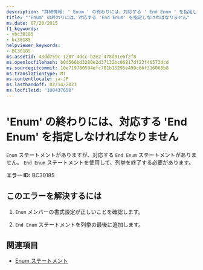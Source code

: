 ```yaml
---
description: "詳細情報: ' Enum ' の終わりには、対応する ' End Enum ' を指定しなければなりません"
title: "'Enum' の終わりには、対応する 'End Enum' を指定しなければなりません"
ms.date: 07/20/2015
f1_keywords:
- vbc30185
- bc30185
helpviewer_keywords:
- BC30185
ms.assetid: 43dd759c-1207-4dcc-b2e2-478d91e6f2f8
ms.openlocfilehash: b0d566bd3280e2d37132bc06817df23f46573dcd
ms.sourcegitcommit: 10e719780594efc781b15295e499c66f316068b8
ms.translationtype: MT
ms.contentlocale: ja-JP
ms.lasthandoff: 02/14/2021
ms.locfileid: "100437658"
---
```

# <a name="enum-must-end-with-a-matching-end-enum"></a>'Enum' の終わりには、対応する 'End Enum' を指定しなければなりません

`Enum` ステートメントがありますが、対応する `End Enum` ステートメントがありません。 `End Enum` ステートメントを使用して、列挙を終了する必要があります。  
  
 **エラー ID:** BC30185  
  
## <a name="to-correct-this-error"></a>このエラーを解決するには  
  
1. `Enum` メンバーの書式設定が正しいことを確認します。  
  
2. `End Enum` ステートメントを列挙の最後に追加します。  
  
## <a name="see-also"></a>関連項目

- [Enum ステートメント](../language-reference/statements/enum-statement.md)
